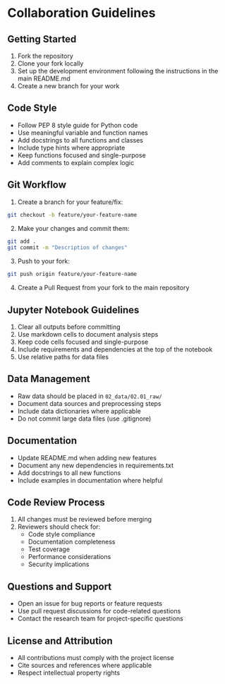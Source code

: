 # Collaboration Guidelines

## Getting Started

1. Fork the repository
2. Clone your fork locally
3. Set up the development environment following the instructions in the main README.md
4. Create a new branch for your work

## Code Style

- Follow PEP 8 style guide for Python code
- Use meaningful variable and function names
- Add docstrings to all functions and classes
- Include type hints where appropriate
- Keep functions focused and single-purpose
- Add comments to explain complex logic

## Git Workflow

1. Create a branch for your feature/fix:
```bash
git checkout -b feature/your-feature-name
```

2. Make your changes and commit them:
```bash
git add .
git commit -m "Description of changes"
```

3. Push to your fork:
```bash
git push origin feature/your-feature-name
```

4. Create a Pull Request from your fork to the main repository

## Jupyter Notebook Guidelines

1. Clear all outputs before committing
2. Use markdown cells to document analysis steps
3. Keep code cells focused and single-purpose
4. Include requirements and dependencies at the top of the notebook
5. Use relative paths for data files

## Data Management

- Raw data should be placed in `02_data/02.01_raw/`
- Document data sources and preprocessing steps
- Include data dictionaries where applicable
- Do not commit large data files (use .gitignore)

## Documentation

- Update README.md when adding new features
- Document any new dependencies in requirements.txt
- Add docstrings to all new functions
- Include examples in documentation where helpful

## Code Review Process

1. All changes must be reviewed before merging
2. Reviewers should check for:
   - Code style compliance
   - Documentation completeness
   - Test coverage
   - Performance considerations
   - Security implications

## Questions and Support

- Open an issue for bug reports or feature requests
- Use pull request discussions for code-related questions
- Contact the research team for project-specific questions

## License and Attribution

- All contributions must comply with the project license
- Cite sources and references where applicable
- Respect intellectual property rights

